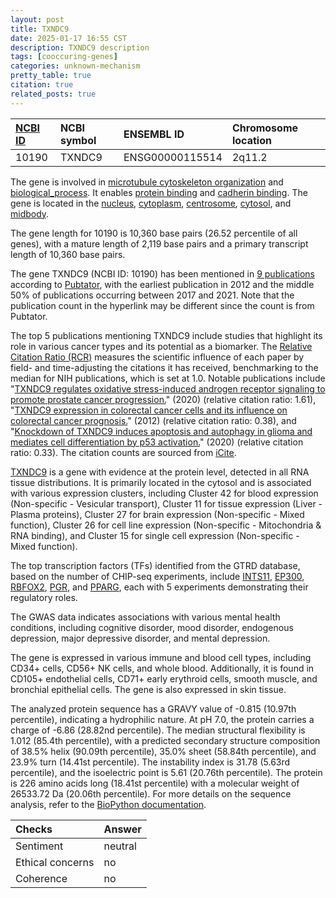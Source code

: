 ```yaml
---
layout: post
title: TXNDC9
date: 2025-01-17 16:55 CST
description: TXNDC9 description
tags: [cooccuring-genes]
categories: unknown-mechanism
pretty_table: true
citation: true
related_posts: true
---
```




| [NCBI ID](https://www.ncbi.nlm.nih.gov/gene/10190) | NCBI symbol | ENSEMBL ID | Chromosome location |
| :-------- | :------- | :-------- | :------- |
| 10190  | TXNDC9 | ENSG00000115514 | 2q11.2 |



The gene is involved in [microtubule cytoskeleton organization](https://amigo.geneontology.org/amigo/term/GO:0000226) and [biological_process](https://amigo.geneontology.org/amigo/term/GO:0008150). It enables [protein binding](https://amigo.geneontology.org/amigo/term/GO:0005515) and [cadherin binding](https://amigo.geneontology.org/amigo/term/GO:0045296). The gene is located in the [nucleus](https://amigo.geneontology.org/amigo/term/GO:0005634), [cytoplasm](https://amigo.geneontology.org/amigo/term/GO:0005737), [centrosome](https://amigo.geneontology.org/amigo/term/GO:0005813), [cytosol](https://amigo.geneontology.org/amigo/term/GO:0005829), and [midbody](https://amigo.geneontology.org/amigo/term/GO:0030496).


The gene length for 10190 is 10,360 base pairs (26.52 percentile of all genes), with a mature length of 2,119 base pairs and a primary transcript length of 10,360 base pairs.


The gene TXNDC9 (NCBI ID: 10190) has been mentioned in [9 publications](https://pubmed.ncbi.nlm.nih.gov/?term=%22TXNDC9%22) according to [Pubtator](https://academic.oup.com/nar/article/47/W1/W587/5494727), with the earliest publication in 2012 and the middle 50% of publications occurring between 2017 and 2021. Note that the publication count in the hyperlink may be different since the count is from Pubtator.


The top 5 publications mentioning TXNDC9 include studies that highlight its role in various cancer types and its potential as a biomarker. The [Relative Citation Ratio (RCR)](https://journals.plos.org/plosbiology/article?id=10.1371/journal.pbio.1002541) measures the scientific influence of each paper by field- and time-adjusting the citations it has received, benchmarking to the median for NIH publications, which is set at 1.0. Notable publications include "[TXNDC9 regulates oxidative stress-induced androgen receptor signaling to promote prostate cancer progression.](https://pubmed.ncbi.nlm.nih.gov/31477836)" (2020) (relative citation ratio: 1.61), "[TXNDC9 expression in colorectal cancer cells and its influence on colorectal cancer prognosis.](https://pubmed.ncbi.nlm.nih.gov/23210642)" (2012) (relative citation ratio: 0.38), and "[Knockdown of TXNDC9 induces apoptosis and autophagy in glioma and mediates cell differentiation by p53 activation.](https://pubmed.ncbi.nlm.nih.gov/32897242)" (2020) (relative citation ratio: 0.33). The citation counts are sourced from [iCite](https://icite.od.nih.gov).


[TXNDC9](https://www.proteinatlas.org/ENSG00000115514-TXNDC9) is a gene with evidence at the protein level, detected in all RNA tissue distributions. It is primarily located in the cytosol and is associated with various expression clusters, including Cluster 42 for blood expression (Non-specific - Vesicular transport), Cluster 11 for tissue expression (Liver - Plasma proteins), Cluster 27 for brain expression (Non-specific - Mixed function), Cluster 26 for cell line expression (Non-specific - Mitochondria & RNA binding), and Cluster 15 for single cell expression (Non-specific - Mixed function).


The top transcription factors (TFs) identified from the GTRD database, based on the number of CHIP-seq experiments, include [INTS11](https://www.ncbi.nlm.nih.gov/gene/54973), [EP300](https://www.ncbi.nlm.nih.gov/gene/2033), [RBFOX2](https://www.ncbi.nlm.nih.gov/gene/23543), [PGR](https://www.ncbi.nlm.nih.gov/gene/5241), and [PPARG](https://www.ncbi.nlm.nih.gov/gene/5468), each with 5 experiments demonstrating their regulatory roles.



The GWAS data indicates associations with various mental health conditions, including cognitive disorder, mood disorder, endogenous depression, major depressive disorder, and mental depression.



The gene is expressed in various immune and blood cell types, including CD34+ cells, CD56+ NK cells, and whole blood. Additionally, it is found in CD105+ endothelial cells, CD71+ early erythroid cells, smooth muscle, and bronchial epithelial cells. The gene is also expressed in skin tissue.




The analyzed protein sequence has a GRAVY value of -0.815 (10.97th percentile), indicating a hydrophilic nature. At pH 7.0, the protein carries a charge of -6.86 (28.82nd percentile). The median structural flexibility is 1.012 (85.4th percentile), with a predicted secondary structure composition of 38.5% helix (90.09th percentile), 35.0% sheet (58.84th percentile), and 23.9% turn (14.41st percentile). The instability index is 31.78 (5.63rd percentile), and the isoelectric point is 5.61 (20.76th percentile). The protein is 226 amino acids long (18.41st percentile) with a molecular weight of 26533.72 Da (20.06th percentile). For more details on the sequence analysis, refer to the [BioPython documentation](https://biopython.org/docs/1.75/api/Bio.SeqUtils.ProtParam.html).





| Checks    | Answer |
| :-------- | :------- |
| Sentiment  | neutral   |
| Ethical concerns | no     |
| Coherence    | no    |